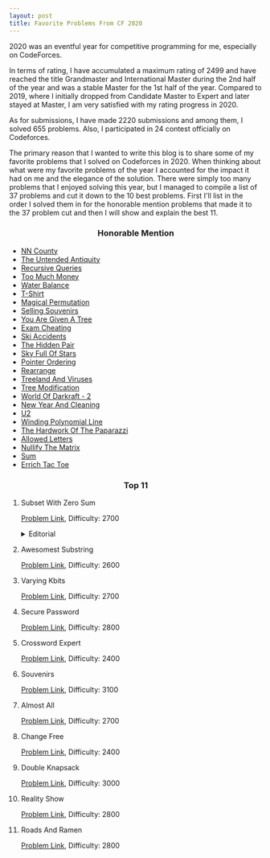 ```yaml
---
layout: post
title: Favorite Problems From CF 2020
---
```


2020 was an eventful year for competitive programming for me, especially on CodeForces.

In terms of rating, I have accumulated a maximum rating of 2499 and have reached the title Grandmaster and International Master during the 2nd half of the year and was a stable Master for the 1st half of the year.
Compared to 2019, where I initially dropped from Candidate Master to Expert and later stayed at Master, I am very satisfied with my rating progress in 2020.

As for submissions, I have made 2220 submissions and among them, I solved 655 problems. Also, I participated in 24 contest officially on Codeforces.

The primary reason that I wanted to write this blog is to share some of my favorite problems that I solved on Codeforces in 2020.
When thinking about what were my favorite problems of the year I accounted for the impact it had on me and the elegance of the solution.
There were simply too many problems that I enjoyed solving this year, but I managed to compile a list of 37 problems and cut it down to the 10 best problems.
First I'll list in the order I solved them in for the honorable mention problems that made it to the 37 problem cut and then I will show and explain the best 11.

<h3 align = "center"> Honorable Mention </h3>

- [NN County](https://codeforces.com/contest/983/problem/E)
- [The Untended Antiquity](https://codeforces.com/contest/869/problem/E)
- [Recursive Queries](https://codeforces.com/contest/1117/problem/G)
- [Too Much Money](https://codeforces.com/contest/725/problem/E)
- [Water Balance](https://codeforces.com/contest/1299/problem/C)
- [T-Shirt](https://codeforces.com/contest/758/problem/E)
- [Magical Permutation](https://codeforces.com/contest/1163/problem/E)
- [Selling Souvenirs](https://codeforces.com/contest/808/problem/E)
- [You Are Given A Tree](https://codeforces.com/contest/1039/problem/D)
- [Exam Cheating](https://codeforces.com/contest/796/problem/E)
- [Ski Accidents](https://codeforces.com/contest/1368/problem/E)
- [The Hidden Pair](https://codeforces.com/contest/1370/problem/F2)
- [Sky Full Of Stars](https://codeforces.com/contest/997/problem/C)
- [Pointer Ordering](https://codeforces.com/contest/1254/problem/C)
- [Rearrange](https://codeforces.com/contest/1383/problem/D)
- [Treeland And Viruses](https://codeforces.com/contest/1320/problem/E)
- [Tree Modification](https://codeforces.com/contest/1375/problem/G)
- [World Of Darkraft - 2](https://codeforces.com/contest/464/problem/D)
- [New Year And Cleaning](https://codeforces.com/contest/611/problem/F)
- [U2](https://codeforces.com/contest/1142/problem/C)
- [Winding Polynomial Line](https://codeforces.com/contest/1158/problem/D)
- [The Hardwork Of The Paparazzi](https://codeforces.com/contest/1427/problem/C)
- [Allowed Letters](https://codeforces.com/contest/1009/problem/G)
- [Nullify The Matrix](https://codeforces.com/contest/1451/problem/F)
- [Sum](https://codeforces.com/contest/1442/problem/D)
- [Errich Tac Toe](https://codeforces.com/contest/1450/problem/C2)

<h3 align = "center"> Top 11 </h3>


1. Subset With Zero Sum

    [Problem Link](https://codeforces.com/contest/1270/problem/G), Difficulty: 2700
    <details>
      <summary> Editorial </summary>
      test
    </details>

2. Awesomest Substring

    [Problem Link](https://codeforces.com/contest/1270/problem/F), Difficulty: 2600

3. Varying Kbits

    [Problem Link](https://codeforces.com/contest/772/problem/D), Difficulty: 2700

4. Secure Password

    [Problem Link](https://codeforces.com/contest/1365/problem/G), Difficulty: 2800

5. Crossword Expert

    [Problem Link](https://codeforces.com/contest/1194/problem/F), Difficulty: 2400

6. Souvenirs

    [Problem Link](https://codeforces.com/contest/765/problem/F), Difficulty: 3100

7. Almost All

    [Problem Link](https://codeforces.com/contest/1205/problem/D), Difficulty: 2700

8. Change Free

    [Problem Link](https://codeforces.com/contest/767/problem/E), Difficulty: 2400

9. Double Knapsack

    [Problem Link](https://codeforces.com/contest/618/problem/F), Difficulty: 3000

10. Reality Show

    [Problem Link](https://codeforces.com/contest/1322/problem/D), Difficulty: 2800

11. Roads And Ramen

    [Problem Link](https://codeforces.com/contest/1434/problem/D), Difficulty: 2800



[//]: # 'Next you can update your site name, avatar and other options using the _config.yml file in the root of your repository (shown below).'

[//]: # '![_config.yml]({{ site.baseurl }}/images/config.png)'

[//]: # 'The easiest way to make your first post is to edit this one. Go into /_posts/ and update the Hello World markdown file. For more instructions head over to the [Jekyll Now repository](https://github.com/barryclark/jekyll-now) on GitHub.'
